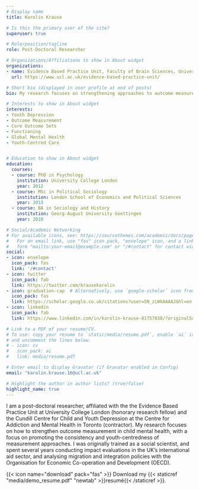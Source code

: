 ```yaml
---
# Display name
title: Karolin Krause

# Is this the primary user of the site?
superuser: true

# Role/position/tagline
role: Post-Doctoral Researcher

# Organizations/Affiliations to show in About widget
organizations:
- name: Evidence Based Practice Unit, Faculty of Brain Sciences, University College London
  url: https://www.ucl.ac.uk/evidence-based-practice-unit/

# Short bio (displayed in user profile at end of posts)
bio: My research focuses on strengthening approaches to outcome measurement in child mental health, with a focus on functional impairment, and the development of core outcome sets for youth depression and anxiety. 

# Interests to show in About widget
interests:
- Youth Depression
- Outcome Measurement
- Core Outcome Sets
- Functioning
- Global Mental Health
- Youth-Centred Care


# Education to show in About widget
education:
  courses:
  - course: PhD in Psychology
    institution: University College London
    year: 2012
  - course: MSc in Political Sociology
    institution: London School of Economics and Political Sciences
    year: 2013
  - course: BA in Sociology and History
    institution: Georg-August University Goettingen
    year: 2010

# Social/Academic Networking
# For available icons, see: https://sourcethemes.com/academic/docs/page-builder/#icons
#   For an email link, use "fas" icon pack, "envelope" icon, and a link in the
#   form "mailto:your-email@example.com" or "/#contact" for contact widget.
social:
- icon: envelope
  icon_pack: fas
  link: '/#contact'
- icon: twitter
  icon_pack: fab
  link: https://twitter.com/krausekarolin
- icon: graduation-cap  # Alternatively, use `google-scholar` icon from `ai` icon pack
  icon_pack: fas
  link: https://scholar.google.co.uk/citations?user=5N_zLWkAAAAJ&hl=en
- icon: linkedin
  icon_pack: fab
  link: https://www.linkedin.com/in/karolin-krause-81757838/?originalSubdomain=fr

# Link to a PDF of your resume/CV.
# To use: copy your resume to `static/media/resume.pdf`, enable `ai` icons in `params.toml`, 
# and uncomment the lines below.
# - icon: cv
#   icon_pack: ai
#   link: media/resume.pdf

# Enter email to display Gravatar (if Gravatar enabled in Config)
email: "karolin.krause.16@ucl.ac.uk"

# Highlight the author in author lists? (true/false)
highlight_name: true
---
```


I am a post-doctoral researcher, affiliated with the the Evidence Based Practice Unit at University College London (honorary research fellow) and the Cundill Centre for Child and Youth Depression at the Centre for Addiction and Mental Health in Toronto (contractor). My research focuses on how to strengthen outcome measurement in child mental health, with a focus on promoting the consistency and youth-centredness of measurement approaches. I was originally trained as a social scientist, and spent several years conducting impact evaluations in the UK’s international aid sector, and analysing migration and integration policies with the Organisation for Economic Co-operation and Development (OECD). 

{{< icon name="download" pack="fas" >}} Download my {{< staticref "media/demo_resume.pdf" "newtab" >}}resumé{{< /staticref >}}.
